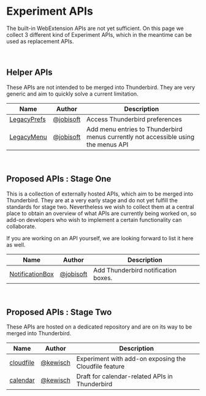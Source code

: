 # Experiment APIs

The built-in WebExtension APIs are not yet sufficient. On this page we collect 3 different kind of Experiment APIs, which in the meantime can be used as replacement APIs.

&nbsp;

## Helper APIs

These APIs are not intended to be merged into Thunderbird. They are very generic and aim to quickly solve a current limitation.

| Name                   | Author |  Description |
| -----------------------| ------ | ------------ |
| [LegacyPrefs](https://github.com/thundernest/addon-developer-support/tree/master/auxiliary-apis/LegacyPrefs)            | [@jobisoft](https://github.com/jobisoft/)  | Access Thunderbird preferences |
| [LegacyMenu](https://github.com/thundernest/addon-developer-support/tree/master/auxiliary-apis/LegacyMenu)             | [@jobisoft](https://github.com/jobisoft/)  | Add menu entries to Thunderbird menus currently not accessible using the menus API |

&nbsp;
 
## Proposed APIs : Stage One

This is a collection of externally hosted APIs, which aim to be merged into Thunderbird. They are at a very early stage and do not yet fulfill the standards for stage two. Nevertheless we wish to collect them at a central place to obtain an overview of what APIs are currently being worked on, so add-on developers who wish to implement a certain functionality can collaborate.

If you are working on an API yourself, we are looking forward to list it here as well.

| Name                   | Author |  Description |
| -----------------------| ------ | ------------ |
| [NotificationBox](https://github.com/jobisoft/notificationBox-API/tree/master/notificationbox)        | [@jobisoft](https://github.com/jobisoft/)       | Add Thunderbird notification boxes.        |


&nbsp;

## Proposed APIs : Stage Two

These APIs are hosted on a dedicated repository and are on its way to be merged into Thunderbird.

| Name                               | Author                                           | Description
| ---------------------------------- | ------------------------------------------------ | --------------
| [cloudfile](https://raw.githubusercontent.com/thundernest/tb-web-ext-experiments/master/cloudfile/)          | [@kewisch](https://github.com/kewisch/)          | Experiment with add-on exposing the Cloudfile feature
| [calendar](https://raw.githubusercontent.com/thundernest/tb-web-ext-experiments/master/calendar/)            | [@kewisch](https://github.com/kewisch/)          | Draft for calendar-related APIs in Thunderbird



